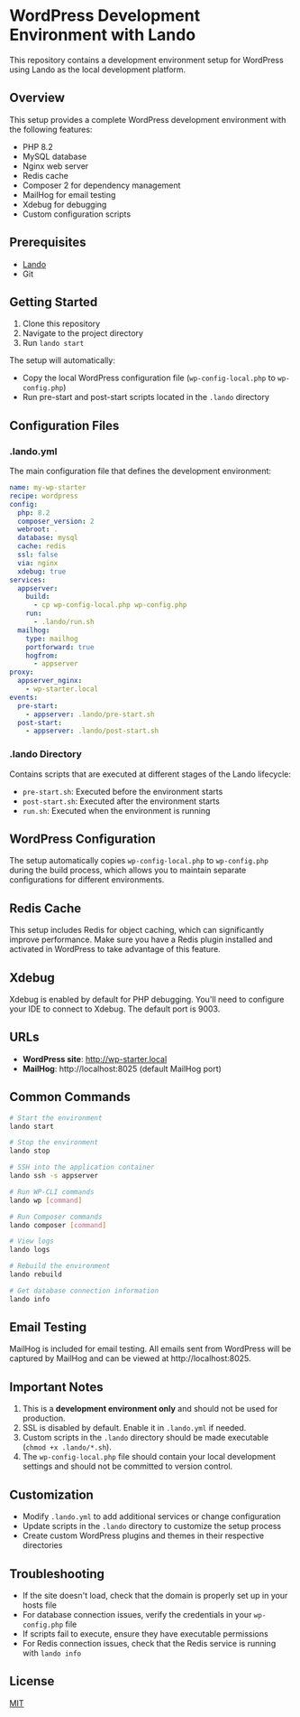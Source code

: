 # WordPress Development Environment with Lando

This repository contains a development environment setup for WordPress using Lando as the local development platform.

## Overview

This setup provides a complete WordPress development environment with the following features:

- PHP 8.2
- MySQL database
- Nginx web server
- Redis cache
- Composer 2 for dependency management
- MailHog for email testing
- Xdebug for debugging
- Custom configuration scripts

## Prerequisites

- [Lando](https://docs.lando.dev/getting-started/installation.html)
- Git

## Getting Started

1. Clone this repository
2. Navigate to the project directory
3. Run `lando start`

The setup will automatically:
- Copy the local WordPress configuration file (`wp-config-local.php` to `wp-config.php`)
- Run pre-start and post-start scripts located in the `.lando` directory

## Configuration Files

### .lando.yml

The main configuration file that defines the development environment:

```yaml
name: my-wp-starter
recipe: wordpress
config:
  php: 8.2
  composer_version: 2
  webroot: .
  database: mysql
  cache: redis
  ssl: false
  via: nginx
  xdebug: true
services:
  appserver:
    build:
      - cp wp-config-local.php wp-config.php
    run:
      - .lando/run.sh
  mailhog:
    type: mailhog
    portforward: true
    hogfrom:
      - appserver
proxy:
  appserver_nginx:
    - wp-starter.local
events:
  pre-start:
    - appserver: .lando/pre-start.sh
  post-start:
    - appserver: .lando/post-start.sh
```

### .lando Directory

Contains scripts that are executed at different stages of the Lando lifecycle:

- `pre-start.sh`: Executed before the environment starts
- `post-start.sh`: Executed after the environment starts
- `run.sh`: Executed when the environment is running

## WordPress Configuration

The setup automatically copies `wp-config-local.php` to `wp-config.php` during the build process, which allows you to maintain separate configurations for different environments.

## Redis Cache

This setup includes Redis for object caching, which can significantly improve performance. Make sure you have a Redis plugin installed and activated in WordPress to take advantage of this feature.

## Xdebug

Xdebug is enabled by default for PHP debugging. You'll need to configure your IDE to connect to Xdebug. The default port is 9003.

## URLs

- **WordPress site**: http://wp-starter.local
- **MailHog**: http://localhost:8025 (default MailHog port)

## Common Commands

```bash
# Start the environment
lando start

# Stop the environment
lando stop

# SSH into the application container
lando ssh -s appserver

# Run WP-CLI commands
lando wp [command]

# Run Composer commands
lando composer [command]

# View logs
lando logs

# Rebuild the environment
lando rebuild

# Get database connection information
lando info
```

## Email Testing

MailHog is included for email testing. All emails sent from WordPress will be captured by MailHog and can be viewed at http://localhost:8025.

## Important Notes

1. This is a **development environment only** and should not be used for production.
2. SSL is disabled by default. Enable it in `.lando.yml` if needed.
3. Custom scripts in the `.lando` directory should be made executable (`chmod +x .lando/*.sh`).
4. The `wp-config-local.php` file should contain your local development settings and should not be committed to version control.

## Customization

- Modify `.lando.yml` to add additional services or change configuration
- Update scripts in the `.lando` directory to customize the setup process
- Create custom WordPress plugins and themes in their respective directories

## Troubleshooting

- If the site doesn't load, check that the domain is properly set up in your hosts file
- For database connection issues, verify the credentials in your `wp-config.php` file
- If scripts fail to execute, ensure they have executable permissions
- For Redis connection issues, check that the Redis service is running with `lando info`

## License

[MIT](https://opensource.org/licenses/MIT)